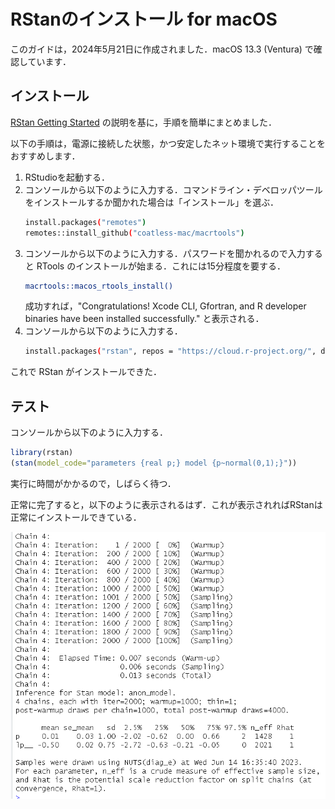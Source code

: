 # RStanのインストール for macOS

このガイドは，2024年5月21日に作成されました．macOS 13.3 (Ventura) で確認しています．

## インストール

[RStan Getting Started](https://github.com/stan-dev/rstan/wiki/RStan-Getting-Started) の説明を基に，手順を簡単にまとめました．

以下の手順は，電源に接続した状態，かつ安定したネット環境で実行することをおすすめします．

1. RStudioを起動する．
2. コンソールから以下のように入力する．コマンドライン・デベロッパツールをインストールするか聞かれた場合は「インストール」を選ぶ．
    ```sh
    install.packages("remotes")
    remotes::install_github("coatless-mac/macrtools")
    ```
3. コンソールから以下のように入力する．パスワードを聞かれるので入力すると RTools のインストールが始まる．これには15分程度を要する．
    ```sh
    macrtools::macos_rtools_install()
    ```
    成功すれば，"Congratulations! Xcode CLI, Gfortran, and R developer binaries have been installed successfully." と表示される．
4. コンソールから以下のように入力する．
    ```sh
    install.packages("rstan", repos = "https://cloud.r-project.org/", dependencies = TRUE)
    ```
これで RStan がインストールできた．

## テスト
コンソールから以下のように入力する．
```r
library(rstan)
(stan(model_code="parameters {real p;} model {p~normal(0,1);}"))
```
実行に時間がかかるので，しばらく待つ．

正常に完了すると，以下のように表示されるはず．これが表示されればRStanは正常にインストールできている．

![](./win_step5-2.png?raw=true)
